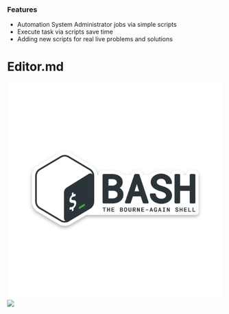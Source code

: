 ### Features

- Automation System Administrator jobs via simple scripts
- Execute task via scripts save time 
- Adding new scripts for real live problems and solutions


# Editor.md

![](https://github.com/chsnv/Bash_Script/blob/main/img/pngegg.png)
![](https://pandao.github.io/editor.md/images/logos/editormd-logo-180x180.png)